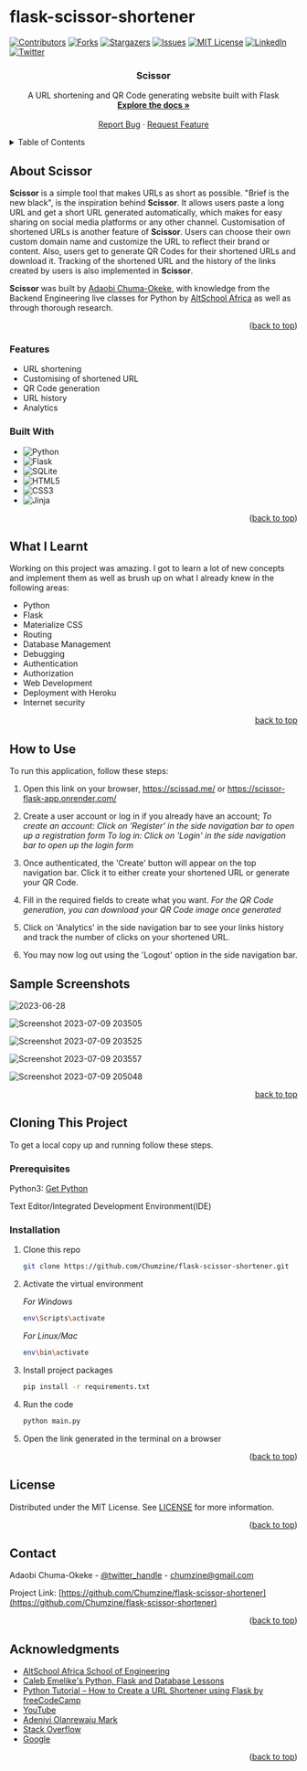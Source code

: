 # flask-scissor-shortener

<!-- PROJECT SHIELDS -->

[![Contributors][contributors-shield]][contributors-url]
[![Forks][forks-shield]][forks-url]
[![Stargazers][stars-shield]][stars-url]
[![Issues][issues-shield]][issues-url]
[![MIT License][license-shield]][license-url]
[![LinkedIn][linkedin-shield]][linkedin-url]
[![Twitter][twitter-shield]][twitter-url]


<h3 align="center">Scissor</h3>

  <p align="center">
    A URL shortening and QR Code generating website built with Flask
    <br />
    <a href="https://github.com/Chumzine/flask-scissor-shortener"><strong>Explore the docs »</strong></a>
    <br />
    <br />
    <a href="https://github.com/Chumzine/repo_name/issues">Report Bug</a>
    ·
    <a href="https://github.com/Chumzine/repo_name/issues">Request Feature</a>
  </p>
</div>



<!-- TABLE OF CONTENTS -->
<details>
  <summary>Table of Contents</summary>
  <ol>
    <li>
      <a href="#about-the-project">About Scissor</a>
      <ul>
        <li><a href="#features">Features</a></li>
        <li><a href="#built-with">Built With</a></li>
      </ul>
    </li>
    <li>
      <a href="#what-i-learnt">What I Learnt</a></li>
    <li>
      <a href="#how-to-use">How to Use</a>
      ul>
        <li><a href="#sample">Sample Screenshots</a></li>
      </ul>
    </li>
    <li>
      <a href="#cloning-this-project">Cloning This Project</a>
      <ul>
        <li><a href="#prerequisites">Prerequisites</a></li>
        <li><a href="#installation">Installation</a></li>
      </ul>
    </li>
    <li><a href="#license">License</a></li>
    <li><a href="#contact">Contact</a></li>
    <li><a href="#acknowledgments">Acknowledgments</a></li>
  </ol>
</details>



<!-- ABOUT THE PROJECT -->
## About Scissor

**Scissor** is a simple tool that makes URLs as short as possible. "Brief is the new black", is the inspiration behind **Scissor**. It allows users paste a long URL and get a short URL generated automatically, which makes for easy sharing on social media platforms or any other channel.
Customisation of shortened URLs is another feature of **Scissor**. Users can choose their own custom domain name and customize the URL to reflect their brand or content. Also, users get to generate QR Codes for their shortened URLs and download it. Tracking of the shortened URL and the history of the links created by users is also implemented in **Scissor**.

**Scissor** was built by <a href="https://github.com/Chumzine/">Adaobi Chuma-Okeke</a>, with knowledge from the Backend Engineering live classes for Python by <a href="https://thealtschool.com/">AltSchool Africa</a> as well as through thorough research.

<p align="right">(<a href="#readme-top">back to top</a>)</p>



### Features

* URL shortening
* Customising of shortened URL
* QR Code generation
* URL history
* Analytics



### Built With

* ![Python][python]
* ![Flask][flask]
* ![SQLite][sqlite]
* ![HTML5][html5]
* ![CSS3][css3]
* ![Jinja][jinja]

<p align="right">(<a href="#readme-top">back to top</a>)</p>



<!-- What I Learnt from Building this Blog -->
## What I Learnt

Working on this project was amazing. I got to learn a lot of new concepts and implement them as well as brush up on what I already knew in the following areas:
* Python
* Flask
* Materialize CSS
* Routing
* Database Management
* Debugging
* Authentication
* Authorization
* Web Development
* Deployment with Heroku
* Internet security

<p align="right"><a href="#readme-top">back to top</a></p>




<!-- HOW TO USE -->
## How to Use

To run this application, follow these steps:

1. Open this link on your browser, https://scissad.me/ or https://scissor-flask-app.onrender.com/ 
   
2. Create a user account or log in if you already have an account;
   *To create an account: Click on 'Register' in the side navigation bar to open up a registration form*
   *To log in: Click on 'Login' in the side navigation bar to open up the login form*
   
3. Once authenticated, the 'Create' button will appear on the top navigation bar. Click it to either create your shortened URL or generate your QR Code.
   
4. Fill in the required fields to create what you want.
   *For the QR Code generation, you can download your QR Code image once generated*
   
6. Click on 'Analytics' in the side navigation bar to see your links history and track the number of clicks on your shortened URL.
 
7. You may now log out using the 'Logout' option in the side navigation bar.



## Sample Screenshots
![2023-06-28](https://github.com/Chumzine/flask-scissor-shortener/assets/86481843/5ff32f53-6cd0-45e0-bb97-176377f456fe)

![Screenshot 2023-07-09 203505](https://github.com/Chumzine/flask-scissor-shortener/assets/86481843/4e294083-72be-4adc-8192-95d7c6e2d161)

![Screenshot 2023-07-09 203525](https://github.com/Chumzine/flask-scissor-shortener/assets/86481843/52223bc9-7242-451f-9dab-0b30f5df5753)

![Screenshot 2023-07-09 203557](https://github.com/Chumzine/flask-scissor-shortener/assets/86481843/abe97e67-2b96-45b9-9c55-bb89bf685263)

![Screenshot 2023-07-09 205048](https://github.com/Chumzine/flask-scissor-shortener/assets/86481843/c620da4c-6d77-4de1-a071-9a8c7fb4bcee)



<p align="right"><a href="#readme-top">back to top</a></p>




<!-- CLONING THIS PROJECT -->
## Cloning This Project

To get a local copy up and running follow these steps.

### Prerequisites

Python3: [Get Python](https://www.python.org/downloads/)

Text Editor/Integrated Development Environment(IDE)

### Installation

1. Clone this repo
   ```sh
   git clone https://github.com/Chumzine/flask-scissor-shortener.git
   ```
2. Activate the virtual environment
   
   *For Windows*
   ```sh
   env\Scripts\activate
   ```
   *For Linux/Mac*
   ```sh
   env\bin\activate
   ```
4. Install project packages
   ```sh
   pip install -r requirements.txt
   ```
5. Run the code
   ```sh
   python main.py
   ```
6. Open the link generated in the terminal on a browser

<p align="right">(<a href="#readme-top">back to top</a>)</p>




<!-- LICENSE -->
## License

Distributed under the MIT License. See <a href="https://github.com/Chumzine/flask-scissor-shortener/blob/main/LICENSE">LICENSE</a> for more information.

<p align="right">(<a href="#readme-top">back to top</a>)</p>



<!-- CONTACT -->
## Contact

Adaobi Chuma-Okeke - [@twitter_handle](https://twitter.com/chumzine) - chumzine@gmail.com

Project Link: [https://github.com/Chumzine/flask-scissor-shortener](https://github.com/Chumzine/flask-scissor-shortener)

<p align="right">(<a href="#readme-top">back to top</a>)</p>



<!-- ACKNOWLEDGMENTS -->
## Acknowledgments

* [AltSchool Africa School of Engineering](https://altschoolafrica.com/schools/engineering)
* [Caleb Emelike's Python, Flask and Database Lessons](https://github.com/CalebEmelike)
* [Python Tutorial – How to Create a URL Shortener using Flask by freeCodeCamp](https://www.freecodecamp.org/news/python-tutorial-how-to-create-a-url-shortener-using-flask/)
* [YouTube](https://www.youtube.com)
* [Adeniyi Olanrewaju Mark](https://github.com/engrmarkk)
* [Stack Overflow](https://stackoverflow.com/)
* [Google](https://google.com)

<p align="right">(<a href="#readme-top">back to top</a>)</p>



<!-- MARKDOWN LINKS & IMAGES -->
<!-- https://www.markdownguide.org/basic-syntax/#reference-style-links -->
[contributors-shield]: https://img.shields.io/github/contributors/Chumzine/flask-scissor-shortener.svg?style=for-the-badge
[contributors-url]: https://github.com/Chumzine/flask-scissor-shortener/graphs/contributors
[forks-shield]: https://img.shields.io/github/forks/Chumzine/flask-scissor-shortener.svg?style=for-the-badge
[forks-url]: https://github.com/Chumzine/flask-scissor-shortener/network/members
[stars-shield]: https://img.shields.io/github/stars/Chumzine/flask-scissor-shortener.svg?style=for-the-badge
[stars-url]: https://github.com/Chumzine/flask-scissor-shortener/stargazers
[issues-shield]: https://img.shields.io/github/issues/Chumzine/flask-scissor-shortener.svg?style=for-the-badge
[issues-url]: https://github.com/Chumzine/flask-scissor-shortener/issues
[license-shield]: https://img.shields.io/github/license/Chumzine/flask-scissor-shortener.svg?style=for-the-badge
[license-url]: https://github.com/Chumzine/flask-scissor-shortener/blob/main/LICENSE
[linkedin-shield]: https://img.shields.io/badge/-LinkedIn-black.svg?style=for-the-badge&logo=linkedin&colorB=555
[linkedin-url]: https://linkedin.com/in/she-adaobi-chuma-okeke-3677a9140
[twitter-shield]: https://img.shields.io/badge/-@chumzine-1ca0f1?style=for-the-badge&logo=twitter&logoColor=white&link=https://twitter.com/chumzine
[twitter-url]: https://twitter.com/chumzine
[jinja]: https://img.shields.io/badge/jinja-white.svg?style=for-the-badge&logo=jinja&logoColor=black
[html5]: https://img.shields.io/badge/html5-%23E34F26.svg?style=for-the-badge&logo=html5&logoColor=white
[css3]: https://img.shields.io/badge/css3-%231572B6.svg?style=for-the-badge&logo=css3&logoColor=white
[python]: https://img.shields.io/badge/python-3670A0?style=for-the-badge&logo=python&logoColor=ffdd54
[flask]: https://img.shields.io/badge/flask-%23000.svg?style=for-the-badge&logo=flask&logoColor=white
[sqlite]: https://img.shields.io/badge/sqlite-%2307405e.svg?style=for-the-badge&logo=sqlite&logoColor=white
